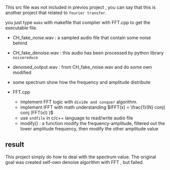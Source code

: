 This src file was not included in previos project , you can say that this is another project that related to `fourier transfer`.

you just type `make` with makefile that complier with FFT.cpp to get the executable file.

* CH_fake_noise.wav : a sampled audio file that contain some noise behind
* CH_fake_denoise.wav : this audio has been processed by python library `noisereduce`
* denoised_output.wav : from CH_fake_noise.wav and do some own modified
* some spectrum show how the frequency and amplitude distribute

* FFT.cpp
  * implement FFT logic with `divide and conquer` algorithm.
  * implement IFFT with math understanding $IFFT(x) = \frac{1}{N} conj( conj (FFT(x)) )$
  * use `sndfile` in c/c++ language to read/write audio file
  * modify() : a function modify the frequency-amplitude, filtered out the lower amplitude frequency, then modify the other amplitude value
 
## result
This project simply do how to deal with the spectrum value.
The original goal was created self-own denoise algorithm with FFT , but failed.

